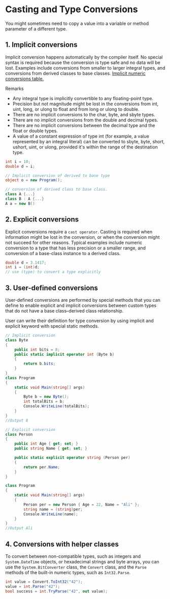 # Casting and Type Conversions

You might sometimes need to copy a value into a variable or method parameter of a different type.

## 1. Implicit conversions

Implicit conversion happens automatically by the compiler itself. No special syntax is required because the conversion is type safe and no data will be lost. Examples include conversions from smaller to larger integral types, and conversions from derived classes to base classes. [Implicit numeric conversions table.](https://docs.microsoft.com/en-us/dotnet/csharp/language-reference/keywords/implicit-numeric-conversions-table)

Remarks

- Any integral type is implicitly convertible to any floating-point type.
- Precision but not magnitude might be lost in the conversions from int, uint, long, or ulong to float and from long or ulong to double.
- There are no implicit conversions to the char, byte, and sbyte types.
- There are no implicit conversions from the double and decimal types.
- There are no implicit conversions between the decimal type and the float or double types.
- A value of a constant expression of type int (for example, a value represented by an integral literal) can be converted to sbyte, byte, short, ushort, uint, or ulong, provided it's within the range of the destination type.

```csharp
int i = 10;
double d = i;

// Implicit conversion of derived to base type
object o = new Program();
 ```

```csharp
// conversion of derived class to base class.
class A {...}
class B : A {...}
A a = new B()
```

## 2. Explicit conversions

Explicit conversions require a `cast operator`. Casting is required when information might be lost in the conversion, or when the conversion might not succeed for other reasons. Typical examples include numeric conversion to a type that has less precision or a smaller range, and conversion of a base-class instance to a derived class.

```csharp
double d = 3.1417;
int i = (int)d;
// use (type) to convert a type explicitly
```

## 3. User-defined conversions

User-defined conversions are performed by special methods that you can define to enable explicit and implicit conversions between custom types that do not have a base class–derived class relationship.

User can write their definition for type conversion by using implicit and explicit keyword with special static methods.

```csharp
// Implicit conversion
class Byte
{
    public int bits = 8;
    public static implicit operator int (Byte b)
    {
        return b.bits;
    }
}
class Program
{
    static void Main(string[] args)
    {
        Byte b = new Byte();
        int totalBits = b;
        Console.WriteLine(totalBits);
    }
}
//Output 8
```

```csharp
// Explicit conversion
class Person
{
    public int Age { get; set; }
    public string Name { get; set; }

    public static explicit operator string (Person per)
    {
        return per.Name;
    }
}

class Program
{
    static void Main(string[] args)
    {
        Person per = new Person { Age = 22, Name = "Ali" };
        string name = (string)per;
        Console.WriteLine(name);
    }
}
//Output Ali
```

## 4. Conversions with helper classes

To convert between non-compatible types, such as integers and `System.DateTime` objects, or hexadecimal strings and byte arrays, you can use the `System.BitConverter` class, the `Convert` class, and the `Parse` methods of the built-in numeric types, such as `Int32.Parse`.

```csharp
int value = Convert.ToInt32("42");
value = int.Parse("42");
bool success = int.TryParse("42", out value);
```